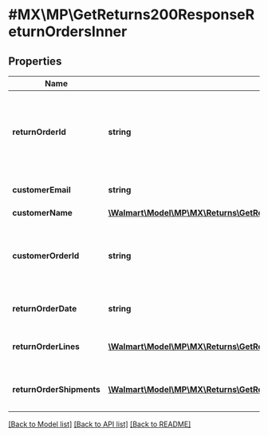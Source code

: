 # #MX\MP\GetReturns200ResponseReturnOrdersInner

## Properties

Name | Type | Description | Notes
------------ | ------------- | ------------- | -------------
**returnOrderId** | **string** | Return order identifier of the return order. This is the same as RMA number. | [optional]
**customerEmail** | **string** | Customer email address | [optional]
**customerName** | [**\Walmart\Model\MP\MX\Returns\GetReturns200ResponseReturnOrdersInnerCustomerName**](GetReturns200ResponseReturnOrdersInnerCustomerName.md) |  | [optional]
**customerOrderId** | **string** | A unique ID associated with the sales order for specified customer | [optional]
**returnOrderDate** | **string** | Date for return order date | [optional]
**returnOrderLines** | [**\Walmart\Model\MP\MX\Returns\GetReturns200ResponseReturnOrdersInnerReturnOrderLinesInner[]**](GetReturns200ResponseReturnOrdersInnerReturnOrderLinesInner.md) | A list of order lines in the return order | [optional]
**returnOrderShipments** | [**\Walmart\Model\MP\MX\Returns\GetReturns200ResponseReturnOrdersInnerReturnOrderShipmentsInner[]**](GetReturns200ResponseReturnOrdersInnerReturnOrderShipmentsInner.md) | The shipments for return orders | [optional]


[[Back to Model list]](../) [[Back to API list]](../../Api/MX/MP) [[Back to README]](../../README.md)
